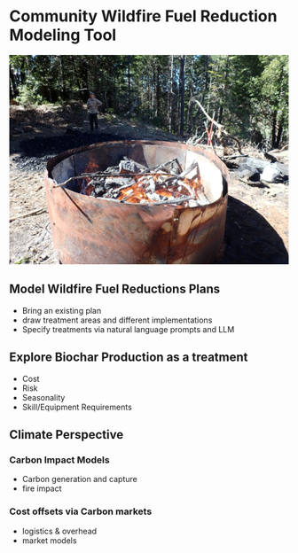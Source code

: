 # Community Wildfire Fuel Reduction Modeling Tool
![Biochar Kiln](P3182034.JPG)

## Model Wildfire Fuel Reductions Plans

* Bring an existing plan
* draw treatment areas and different implementations
* Specify treatments via natural language prompts and LLM

## Explore Biochar Production as a treatment

* Cost
* Risk
* Seasonality
* Skill/Equipment Requirements
  
## Climate Perspective

### Carbon Impact Models
* Carbon generation and capture
* fire impact

### Cost offsets via Carbon markets
* logistics & overhead
* market models
